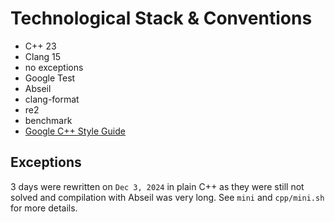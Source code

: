 # Technological Stack & Conventions

* C++ 23
* Clang 15
* no exceptions
* Google Test
* Abseil
* clang-format
* re2
* benchmark
* [Google C++ Style Guide](https://google.github.io/styleguide/cppguide.html)

## Exceptions

3 days were rewritten on `Dec 3, 2024` in plain C++ as they were still
not solved and compilation with Abseil was very long.
See `mini` and `cpp/mini.sh` for more details.